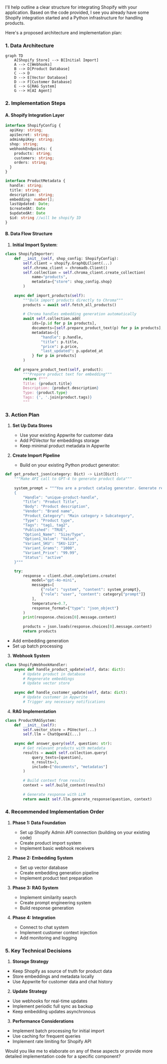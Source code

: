 I'll help outline a clear structure for integrating Shopify with your application. Based on the code provided, I see you already have some Shopify integration started and a Python infrastructure for handling products.

Here's a proposed architecture and implementation plan:

### 1. Data Architecture

```mermaid
graph TD
    A[Shopify Store] --> B[Initial Import]
    A --> C[Webhooks]
    B --> D[Product Database]
    C --> D
    D --> E[Vector Database]
    D --> F[Customer Database]
    E --> G[RAG System]
    G --> H[AI Agent]
```

### 2. Implementation Steps

#### A. Shopify Integration Layer
```typescript
interface ShopifyConfig {
  apiKey: string;
  apiSecret: string;
  adminApiKey: string;
  shop: string;
  webhookEndpoints: {
    products: string;
    customers: string;
    orders: string;
  }
}

interface ProductMetadata {
  handle: string;
  title: string;
  description: string;
  embedding: number[];
  lastUpdated: Date;
  $createdAt: Date
  $updatedAt: Date
  $id: string //will be shopify ID
}
```

#### B. Data Flow Structure

1. **Initial Import System**:
```python
class ShopifyImporter:
    def __init__(self, shop_config: ShopifyConfig):
        self.client = shopify.GraphQLClient(...)
        self.chroma_client = chromadb.Client()
        self.collection = self.chroma_client.create_collection(
            name="products",
            metadata={"store": shop_config.shop}
        )
    
    async def import_products(self):
        """Bulk import products directly to Chroma"""
        products = await self.fetch_all_products()
        
        # Chroma handles embedding generation automatically
        await self.collection.add(
            ids=[p.id for p in products],
            documents=[self.prepare_product_text(p) for p in products],
            metadatas=[{
                "handle": p.handle,
                "title": p.title,
                "price": p.price,
                "last_updated": p.updated_at
            } for p in products]
        )
    
    def prepare_product_text(self, product):
        """Prepare product text for embedding"""
        return f"""
        Title: {product.title}
        Description: {product.description}
        Type: {product.type}
        Tags: {', '.join(product.tags)}
        """
```

### 3. Action Plan

1. **Set Up Data Stores**
   - Use your existing Appwrite for customer data
   - Add PGVector for embeddings storage
   - Keep minimal product metadata in Appwrite

2. **Create Import Pipeline**
   - Build on your existing Python product generator:
   
```python
def get_product_json(category: Dict) -> List[Dict]:
    """Make API call to GPT-4 to generate product data"""
    
    system_prompt = """You are a product catalog generator. Generate realistic product data in JSON format following this template for each product:
    {
        "Handle": "unique-product-handle",
        "Title": "Product Title",
        "Body": "Product description",
        "Vendor": "Brand name",
        "Product_Category": "Main category > Subcategory",
        "Type": "Product type",
        "Tags": "tag1, tag2",
        "Published": "TRUE",
        "Option1_Name": "Size/Type",
        "Option1_Value": "Value",
        "Variant_SKU": "SKU-123",
        "Variant_Grams": "1000",
        "Variant_Price": "99.99",
        "Status": "active"
    }"""

    try:
        response = client.chat.completions.create(
            model="gpt-4o-mini",
            messages=[
                {"role": "system", "content": system_prompt},
                {"role": "user", "content": category["prompt"]}
            ],
            temperature=0.7,
            response_format={"type": "json_object"}
        )
        print(response.choices[0].message.content)
        
        products = json.loads(response.choices[0].message.content)
        return products

```

   - Add embedding generation
   - Set up batch processing

3. **Webhook System**
```python
class ShopifyWebhookHandler:
    async def handle_product_update(self, data: dict):
        # Update product in database
        # Regenerate embeddings
        # Update vector store
        
    async def handle_customer_update(self, data: dict):
        # Update customer in Appwrite
        # Trigger any necessary notifications
```

4. **RAG Implementation**
```python
class ProductRAGSystem:
    def __init__(self):
        self.vector_store = PGVector(...)
        self.llm = ChatOpenAI(...)
    
    async def answer_query(self, question: str):
        # Get relevant products with metadata
        results = await self.collection.query(
            query_texts=[question],
            n_results=3,
            include=["documents", "metadatas"]
        )
        
        # Build context from results
        context = self.build_context(results)
        
        # Generate response with LLM
        return await self.llm.generate_response(question, context)
```

### 4. Recommended Implementation Order

1. **Phase 1: Data Foundation**
   - Set up Shopify Admin API connection (building on your existing code)
   - Create product import system
   - Implement basic webhook receivers

2. **Phase 2: Embedding System**
   - Set up vector database
   - Create embedding generation pipeline
   - Implement product text preparation

3. **Phase 3: RAG System**
   - Implement similarity search
   - Create prompt engineering system
   - Build response generation

4. **Phase 4: Integration**
   - Connect to chat system
   - Implement customer context injection
   - Add monitoring and logging

### 5. Key Technical Decisions

1. **Storage Strategy**
- Keep Shopify as source of truth for product data
- Store embeddings and metadata locally
- Use Appwrite for customer data and chat history

2. **Update Strategy**
- Use webhooks for real-time updates
- Implement periodic full sync as backup
- Keep embedding updates asynchronous

3. **Performance Considerations**
- Implement batch processing for initial import
- Use caching for frequent queries
- Implement rate limiting for Shopify API

Would you like me to elaborate on any of these aspects or provide more detailed implementation code for a specific component?
